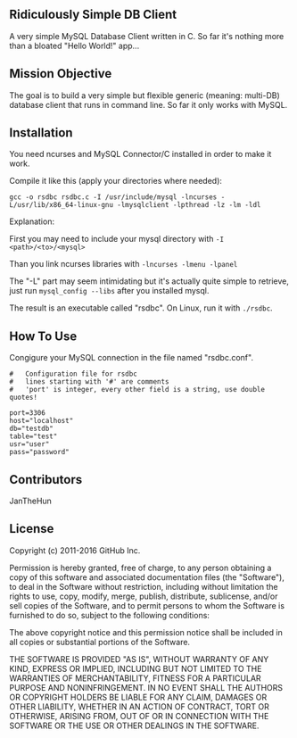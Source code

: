 ## Ridiculously Simple DB Client

A very simple MySQL Database Client written in C. So far it's nothing more than a bloated "Hello World!" app...

## Mission Objective

The goal is to build a very simple but flexible generic (meaning: multi-DB) database client that runs in command line.
So far it only works with MySQL.

## Installation

You need ncurses and MySQL Connector/C installed in order to make it work.

Compile it like this (apply your directories where needed):

```gcc -o rsdbc rsdbc.c -I /usr/include/mysql -lncurses -L/usr/lib/x86_64-linux-gnu -lmysqlclient -lpthread -lz -lm -ldl```

Explanation:

First you may need to include your mysql directory with ```-I <path>/<to>/<mysql>```

Than you link ncurses libraries with ```-lncurses -lmenu -lpanel```

The "-L" part may seem intimidating but it's actually quite simple to retrieve, just run ```mysql_config --libs``` after you installed mysql.

The result is an executable called "rsdbc". On Linux, run it with ```./rsdbc```.

## How To Use

Congigure your MySQL connection in the file named "rsdbc.conf". 

```
#	Configuration file for rsdbc
#	lines starting with '#' are comments
#	'port' is integer, every other field is a string, use double quotes!

port=3306
host="localhost"
db="testdb"
table="test"
usr="user"
pass="password"
```

## Contributors

JanTheHun

## License

Copyright (c) 2011-2016 GitHub Inc.

Permission is hereby granted, free of charge, to any person obtaining
a copy of this software and associated documentation files (the
"Software"), to deal in the Software without restriction, including
without limitation the rights to use, copy, modify, merge, publish,
distribute, sublicense, and/or sell copies of the Software, and to
permit persons to whom the Software is furnished to do so, subject to
the following conditions:

The above copyright notice and this permission notice shall be
included in all copies or substantial portions of the Software.

THE SOFTWARE IS PROVIDED "AS IS", WITHOUT WARRANTY OF ANY KIND,
EXPRESS OR IMPLIED, INCLUDING BUT NOT LIMITED TO THE WARRANTIES OF
MERCHANTABILITY, FITNESS FOR A PARTICULAR PURPOSE AND
NONINFRINGEMENT. IN NO EVENT SHALL THE AUTHORS OR COPYRIGHT HOLDERS BE
LIABLE FOR ANY CLAIM, DAMAGES OR OTHER LIABILITY, WHETHER IN AN ACTION
OF CONTRACT, TORT OR OTHERWISE, ARISING FROM, OUT OF OR IN CONNECTION
WITH THE SOFTWARE OR THE USE OR OTHER DEALINGS IN THE SOFTWARE.
